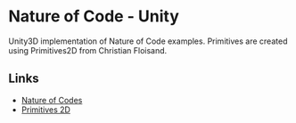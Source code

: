 # Nature of Code - Unity

Unity3D implementation of Nature of Code examples. Primitives are created using Primitives2D from Christian Floisand.

## Links

* [Nature of Codes](https://github.com/cfloisand/primitives2d-unity)
* [Primitives 2D](https://github.com/cfloisand/primitives2d-unity)
